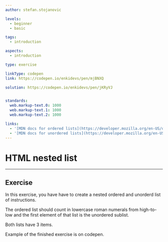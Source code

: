 ```yaml
---
author: stefan.stojanovic

levels:
  - beginner
  - basic

tags:
  - introduction

aspects:
  - introduction

type: exercise

linkType: codepen
link: https://codepen.io/enkidevs/pen/mjBNXQ

solution: https://codepen.io/enkidevs/pen/jKRyVJ


standards:
  web.markup-text.0: 1000
  web.markup-text.1: 1000
  web.markup-text.2: 1000

links:
  - '[MDN docs for ordered lists](https://developer.mozilla.org/en-US/docs/Web/HTML/Element/ol){website}'
  - '[MDN docs for unordered lists](https://developer.mozilla.org/en-US/docs/Web/HTML/Element/ul){website}'
---
```

# HTML nested list
---

## Exercise
In this exercise, you have have to create a nested ordered and unorderd list of instructions.

The ordered list should count in lowercase roman numerals from high-to-low and the first element of that list is the unordered sublist.

Both lists have 3 items.

Example of the finished exercise is on codepen.
